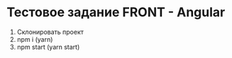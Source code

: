 # Тестовое задание FRONT - Angular

1. Склонировать проект
2. npm i (yarn)
3. npm start (yarn start)
